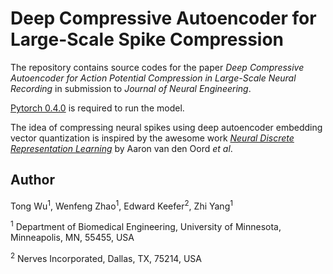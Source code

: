 # Deep Compressive Autoencoder for Large-Scale Spike Compression

The repository contains source codes for the paper *Deep Compressive Autoencoder for Action Potential
Compression in Large-Scale Neural Recording* in submission to *Journal of Neural Engineering*.

[Pytorch 0.4.0](https://pytorch.org/) is required to run the model.

The idea of compressing neural spikes using deep autoencoder embedding vector quantization is inspired by the awesome work [*Neural Discrete Representation Learning*](http://arxiv.org/abs/1711.00937) by Aaron van den Oord *et al*.

## Author
Tong Wu<sup>1</sup>, Wenfeng Zhao<sup>1</sup>, Edward Keefer<sup>2</sup>, Zhi Yang<sup>1</sup>

<sup>1</sup> Department of Biomedical Engineering, University of Minnesota, Minneapolis, MN, 55455, USA

<sup>2</sup> Nerves Incorporated, Dallas, TX, 75214, USA